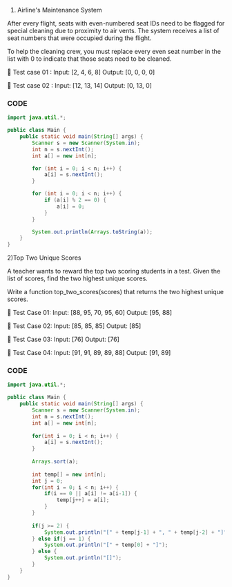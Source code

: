 

1) Airline's Maintenance System

After every flight, seats with even-numbered seat IDs need to be flagged for special
cleaning due to proximity to air vents. The system receives a list of seat numbers that
were occupied during the flight.

To help the cleaning crew, you must replace every even seat number in the list with 0
to indicate that those seats need to be cleaned.

🔹 Test case 01 :
Input: [2, 4, 6, 8]
Output: [0, 0, 0, 0]

🔹 Test case 02 :
Input: [12, 13, 14]
Output: [0, 13, 0]


### CODE

````JAVA
import java.util.*;

public class Main {
    public static void main(String[] args) {
        Scanner s = new Scanner(System.in);
        int n = s.nextInt();
        int a[] = new int[n];

        for (int i = 0; i < n; i++) {
            a[i] = s.nextInt();
        }

        for (int i = 0; i < n; i++) {
            if (a[i] % 2 == 0) {
                a[i] = 0;
            }
        }

        System.out.println(Arrays.toString(a));
    }
}

````
2)Top Two Unique Scores

A teacher wants to reward the top two scoring students in a test. Given the list of
scores, find the two highest unique scores.

Write a function top_two_scores(scores) that returns the two highest unique scores.

🔹 Test Case 01:
Input: [88, 95, 70, 95, 60]
Output: [95, 88]

🔹 Test Case 02:
Input: [85, 85, 85]
Output: [85]

🔹 Test Case 03:
Input: [76]
Output: [76]

🔹 Test Case 04:
Input: [91, 91, 89, 89, 88]
Output: [91, 89]

### CODE
````java
import java.util.*;

public class Main {
    public static void main(String[] args) {
        Scanner s = new Scanner(System.in);
        int n = s.nextInt();
        int a[] = new int[n];
        
        for(int i = 0; i < n; i++) {
            a[i] = s.nextInt();
        }
        
        Arrays.sort(a);
        
        int temp[] = new int[n];
        int j = 0;
        for(int i = 0; i < n; i++) {
            if(i == 0 || a[i] != a[i-1]) {
                temp[j++] = a[i];
            }
        }
        
        if(j >= 2) {
            System.out.println("[" + temp[j-1] + ", " + temp[j-2] + "]");
        } else if(j == 1) {
            System.out.println("[" + temp[0] + "]");
        } else {
            System.out.println("[]");
        }
    }
}
````
